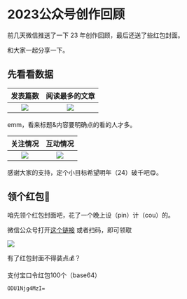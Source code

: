 # 2023公众号创作回顾

前几天微信推送了一下 23 年创作回顾，最后还送了些红包封面。

和大家一起分享一下。

## 先看看数据

|                                   发表篇数                                    |                                阅读最多的文章                                 |
| :---------------------------------------------------------------------------: | :---------------------------------------------------------------------------: |
| ![](https://img.cdn.sugarat.top/mdImg/sugar/51a4dc158398959b1ad27e06e50df839) | ![](https://img.cdn.sugarat.top/mdImg/sugar/69bd97e403bc06d0b93792380d58cccc) |

emm，看来标题&内容要明确点的看的人才多。

|                                   关注情况                                    |                                   互动情况                                    |
| :---------------------------------------------------------------------------: | :---------------------------------------------------------------------------: |
| ![](https://img.cdn.sugarat.top/mdImg/sugar/d06f077eb5bcf7014120dc321278371a) | ![](https://img.cdn.sugarat.top/mdImg/sugar/ecc261d7c8971bad6371abef4b825987) |

感谢大家的支持，定个小目标希望明年（24）破千吧😋。

## 领个红包🧧

咱先领个红包封面吧，花了一个晚上设（pin）计（cou）的。

微信公众号打开[这个链接](https://mp.weixin.qq.com/s?__biz=MzA4ODMyMTk5OA%3D%3D&mid=2247485551&idx=1&sn=b52d15330d5e06ebc78b1cd3ef931c50&chksm=902ab2cea75d3bd814b1a816a8423134d0dab5ab69b1fbbeb6ce8864c3eccc42c23a4c092334&token=355057718&lang=zh_CN#rd) 或者扫码，即可领取

![](https://img.cdn.sugarat.top/mdImg/sugar/19ec3cf161f7a4b5d49d3a9d648e84b9)

有了红包封面不得装点💰？

支付宝口令红包100个（base64）

`ODU1Njg4MzI=`
